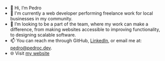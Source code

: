 - 👋 Hi, I’m Pedro
- 🌱 I'm currently a web developer performing freelance work for local businesses in my community.
- 🤝 I’m looking to be a part of the team, where my work can make a difference, from making websites accessible to improving functionality, to designing scalable software.
- 📫 You can reach me through GitHub, <a href="https://www.linkedin.com/in/pedro-castaneda-developer/" target="_blank">LinkedIn</a>, or email me at: pedro@pedroc.dev.
- :globe_with_meridians: Visit <a href="https://pedroc.dev/" target="_blank">my website</a>
